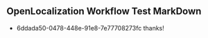 ## OpenLocalization Workflow Test MarkDown
* 6ddada50-0478-448e-91e8-7e77708273fc thanks!

<!--HONumber=Aug16_HO5-->


